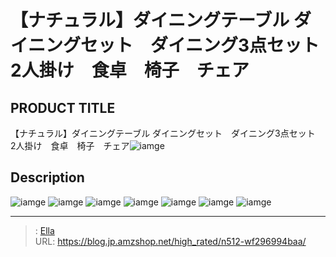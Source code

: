 # 【ナチュラル】ダイニングテーブル ダイニングセット　ダイニング3点セット　2人掛け　食卓　椅子　チェア


## PRODUCT TITLE 

【ナチュラル】ダイニングテーブル ダイニングセット　ダイニング3点セット　2人掛け　食卓　椅子　チェア![iamge](https://b2bfiles1.gigab2b.cn/image/wkseller/301/wf196027/20200918_ac79637e1b80e1ea01123faf41c9a08c.JPG)

## Description











![iamge](https://b2bfiles1.gigab2b.cn/image/wkseller/301/wf196027/20200918_134ef2d7159ce3e17b7be36cf67726f1.JPG)
![iamge](https://b2bfiles1.gigab2b.cn/image/wkseller/301/wf196027/20200918_14315043ca26f8ad4ee40018d2447a44.JPG)
![iamge](https://b2bfiles1.gigab2b.cn/image/wkseller/301/20230224_e3b61050e028df5873c452ef29fab220.jpg)
![iamge](https://b2bfiles1.gigab2b.cn/image/wkseller/301/20230224_0368a7a178d1714392da5631fb3cdcc5.jpg)
![iamge](https://b2bfiles1.gigab2b.cn/image/wkseller/301/20230224_469c8d69228ce8d5deda4d01564ef0a7.jpg)
![iamge](https://b2bfiles1.gigab2b.cn/image/wkseller/301/20230224_fe46a9038706c45e7886db8d4ac608ea.jpg)
![iamge](https://b2bfiles1.gigab2b.cn/image/wkseller/301/20230224_16b948a1488d80d7ecd647b5901388c3.jpg)


---

> : [Ella](https://blog.jp.amzshop.net/)  
> URL: https://blog.jp.amzshop.net/high_rated/n512-wf296994baa/  

